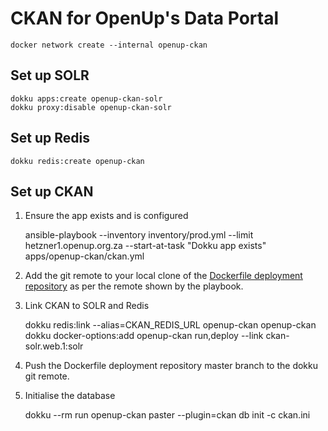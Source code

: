 CKAN for OpenUp's Data Portal
=============================


    docker network create --internal openup-ckan


Set up SOLR
-----------

    dokku apps:create openup-ckan-solr
    dokku proxy:disable openup-ckan-solr


Set up Redis
------------

    dokku redis:create openup-ckan


Set up CKAN
-----------

1. Ensure the app exists and is configured

    ansible-playbook --inventory inventory/prod.yml  --limit hetzner1.openup.org.za --start-at-task "Dokku app exists" apps/openup-ckan/ckan.yml


2. Add the git remote to your local clone of the [Dockerfile deployment repository](https://github.com/openupsa/openup-ckan) as per the remote shown by the playbook.

3. Link CKAN to SOLR and Redis

    dokku redis:link --alias=CKAN_REDIS_URL openup-ckan openup-ckan
    dokku docker-options:add openup-ckan run,deploy --link ckan-solr.web.1:solr

4. Push the Dockerfile deployment repository master branch to the dokku git remote.

5. Initialise the database

    dokku --rm run openup-ckan paster --plugin=ckan db init -c ckan.ini